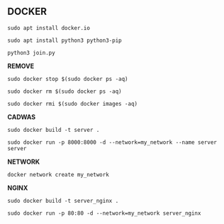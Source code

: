 ## DOCKER

`sudo apt install docker.io`

`sudo apt install python3 python3-pip`

`python3 join.py`

**REMOVE**

`sudo docker stop $(sudo docker ps -aq)`

`sudo docker rm $(sudo docker ps -aq)`

`sudo docker rmi $(sudo docker images -aq)`

**CADWAS**

`sudo docker build -t server .`

`sudo docker run -p 8000:8000 -d --network=my_network --name server server `

**NETWORK**

`docker network create my_network`

**NGINX**

`sudo docker build -t server_nginx .`

`sudo docker run -p 80:80 -d --network=my_network server_nginx`